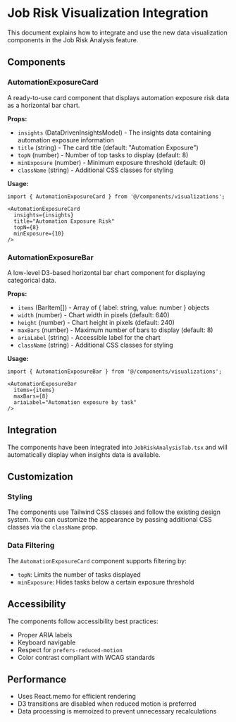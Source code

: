 # Job Risk Visualization Integration

This document explains how to integrate and use the new data visualization components in the Job Risk Analysis feature.

## Components

### AutomationExposureCard

A ready-to-use card component that displays automation exposure risk data as a horizontal bar chart.

**Props:**
- `insights` (DataDrivenInsightsModel) - The insights data containing automation exposure information
- `title` (string) - The card title (default: "Automation Exposure")
- `topN` (number) - Number of top tasks to display (default: 8)
- `minExposure` (number) - Minimum exposure threshold (default: 0)
- `className` (string) - Additional CSS classes for styling

**Usage:**

```tsx
import { AutomationExposureCard } from '@/components/visualizations';

<AutomationExposureCard 
  insights={insights}
  title="Automation Exposure Risk"
  topN={8}
  minExposure={10}
/>
```

### AutomationExposureBar

A low-level D3-based horizontal bar chart component for displaying categorical data.

**Props:**
- `items` (BarItem[]) - Array of { label: string, value: number } objects
- `width` (number) - Chart width in pixels (default: 640)
- `height` (number) - Chart height in pixels (default: 240)
- `maxBars` (number) - Maximum number of bars to display (default: 8)
- `ariaLabel` (string) - Accessible label for the chart
- `className` (string) - Additional CSS classes for styling

**Usage:**

```tsx
import { AutomationExposureBar } from '@/components/visualizations';

<AutomationExposureBar 
  items={items}
  maxBars={8}
  ariaLabel="Automation exposure by task"
/>
```

## Integration

The components have been integrated into `JobRiskAnalysisTab.tsx` and will automatically display when insights data is available.

## Customization

### Styling

The components use Tailwind CSS classes and follow the existing design system. You can customize the appearance by passing additional CSS classes via the `className` prop.

### Data Filtering

The `AutomationExposureCard` component supports filtering by:
- `topN`: Limits the number of tasks displayed
- `minExposure`: Hides tasks below a certain exposure threshold

## Accessibility

The components follow accessibility best practices:
- Proper ARIA labels
- Keyboard navigable
- Respect for `prefers-reduced-motion`
- Color contrast compliant with WCAG standards

## Performance

- Uses React.memo for efficient rendering
- D3 transitions are disabled when reduced motion is preferred
- Data processing is memoized to prevent unnecessary recalculations
